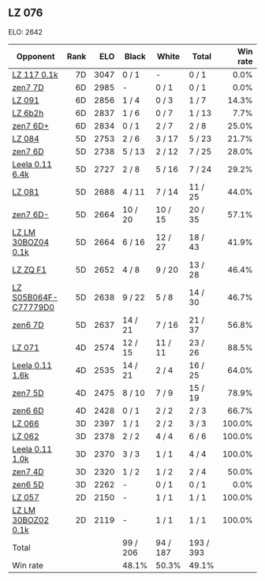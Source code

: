 ## LZ 076 ##

ELO: 2642

Opponent | Rank | ELO | Black | White | Total | Win rate
---------|-----:|----:|-------|-------|-------|-------:
[LZ 117 0.1k](LZ%20117%200.1k.md) | 7D | 3047 | 0 / 1 | - | 0 / 1 | 0.0%
[zen7 7D](zen7%207D.md) | 6D | 2985 | - | 0 / 1 | 0 / 1 | 0.0%
[LZ 091](LZ%20091.md) | 6D | 2856 | 1 / 4 | 0 / 3 | 1 / 7 | 14.3%
[LZ 6b2h](LZ%206b2h.md) | 6D | 2837 | 1 / 6 | 0 / 7 | 1 / 13 | 7.7%
[zen7 6D+](zen7%206D+.md) | 6D | 2834 | 0 / 1 | 2 / 7 | 2 / 8 | 25.0%
[LZ 084](LZ%20084.md) | 5D | 2753 | 2 / 6 | 3 / 17 | 5 / 23 | 21.7%
[zen7 6D](zen7%206D.md) | 5D | 2738 | 5 / 13 | 2 / 12 | 7 / 25 | 28.0%
[Leela 0.11 6.4k](Leela%200.11%206.4k.md) | 5D | 2727 | 2 / 8 | 5 / 16 | 7 / 24 | 29.2%
[LZ 081](LZ%20081.md) | 5D | 2688 | 4 / 11 | 7 / 14 | 11 / 25 | 44.0%
[zen7 6D-](zen7%206D-.md) | 5D | 2664 | 10 / 20 | 10 / 15 | 20 / 35 | 57.1%
[LZ LM 30BOZ04 0.1k](LZ%20LM%2030BOZ04%200.1k.md) | 5D | 2664 | 6 / 16 | 12 / 27 | 18 / 43 | 41.9%
[LZ ZQ F1](LZ%20ZQ%20F1.md) | 5D | 2652 | 4 / 8 | 9 / 20 | 13 / 28 | 46.4%
[LZ S05B064F-C77779D0](LZ%20S05B064F-C77779D0.md) | 5D | 2638 | 9 / 22 | 5 / 8 | 14 / 30 | 46.7%
[zen6 7D](zen6%207D.md) | 5D | 2637 | 14 / 21 | 7 / 16 | 21 / 37 | 56.8%
[LZ 071](LZ%20071.md) | 4D | 2574 | 12 / 15 | 11 / 11 | 23 / 26 | 88.5%
[Leela 0.11 1.6k](Leela%200.11%201.6k.md) | 4D | 2535 | 14 / 21 | 2 / 4 | 16 / 25 | 64.0%
[zen7 5D](zen7%205D.md) | 4D | 2475 | 8 / 10 | 7 / 9 | 15 / 19 | 78.9%
[zen6 6D](zen6%206D.md) | 4D | 2428 | 0 / 1 | 2 / 2 | 2 / 3 | 66.7%
[LZ 066](LZ%20066.md) | 3D | 2397 | 1 / 1 | 2 / 2 | 3 / 3 | 100.0%
[LZ 062](LZ%20062.md) | 3D | 2378 | 2 / 2 | 4 / 4 | 6 / 6 | 100.0%
[Leela 0.11 1.0k](Leela%200.11%201.0k.md) | 3D | 2370 | 3 / 3 | 1 / 1 | 4 / 4 | 100.0%
[zen7 4D](zen7%204D.md) | 3D | 2320 | 1 / 2 | 1 / 2 | 2 / 4 | 50.0%
[zen6 5D](zen6%205D.md) | 3D | 2262 | - | 0 / 1 | 0 / 1 | 0.0%
[LZ 057](LZ%20057.md) | 2D | 2150 | - | 1 / 1 | 1 / 1 | 100.0%
[LZ LM 30BOZ02 0.1k](LZ%20LM%2030BOZ02%200.1k.md) | 2D | 2119 | - | 1 / 1 | 1 / 1 | 100.0%
Total | | | 99 / 206 | 94 / 187 | 193 / 393 | 
Win rate| | | 48.1% | 50.3% | 49.1% | 
